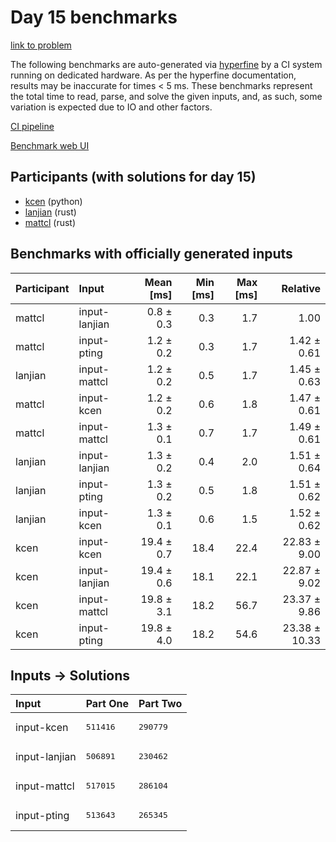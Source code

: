 # Day 15 benchmarks

[link to problem](https://adventofcode.com/2023/day/15)

The following benchmarks are auto-generated via
[hyperfine](https://github.com/sharkdp/hyperfine) by a CI system running on
dedicated hardware. As per the hyperfine documentation, results may be
inaccurate for times < 5 ms. These benchmarks represent the total time to read,
parse, and solve the given inputs, and, as such, some variation is expected due
to IO and other factors.

[CI pipeline](http://ci.papercode.net:8080/teams/main/pipelines/aoc2023)

[Benchmark web UI](https://aoc.ancalagon.black)


## Participants (with solutions for day 15)

- [kcen](https://github.com/kcen/aoc2023) (python)
- [lanjian](https://github.com/lanjian/aoc-2023) (rust)
- [mattcl](https://github.com/mattcl/aoc2023) (rust)


## Benchmarks with officially generated inputs

| Participant | Input | Mean [ms] | Min [ms] | Max [ms] | Relative |
|:---|:---|---:|---:|---:|---:|
| mattcl | input-lanjian | 0.8 ± 0.3 | 0.3 | 1.7 | 1.00 |
| mattcl | input-pting | 1.2 ± 0.2 | 0.3 | 1.7 | 1.42 ± 0.61 |
| lanjian | input-mattcl | 1.2 ± 0.2 | 0.5 | 1.7 | 1.45 ± 0.63 |
| mattcl | input-kcen | 1.2 ± 0.2 | 0.6 | 1.8 | 1.47 ± 0.61 |
| mattcl | input-mattcl | 1.3 ± 0.1 | 0.7 | 1.7 | 1.49 ± 0.61 |
| lanjian | input-lanjian | 1.3 ± 0.2 | 0.4 | 2.0 | 1.51 ± 0.64 |
| lanjian | input-pting | 1.3 ± 0.2 | 0.5 | 1.8 | 1.51 ± 0.62 |
| lanjian | input-kcen | 1.3 ± 0.1 | 0.6 | 1.5 | 1.52 ± 0.62 |
| kcen | input-kcen | 19.4 ± 0.7 | 18.4 | 22.4 | 22.83 ± 9.00 |
| kcen | input-lanjian | 19.4 ± 0.6 | 18.1 | 22.1 | 22.87 ± 9.02 |
| kcen | input-mattcl | 19.8 ± 3.1 | 18.2 | 56.7 | 23.37 ± 9.86 |
| kcen | input-pting | 19.8 ± 4.0 | 18.2 | 54.6 | 23.38 ± 10.33 |


## Inputs -> Solutions

| Input | Part One | Part Two |
|:---|:---|:---|
|input-kcen|<pre>511416</pre>|<pre>290779</pre>|
|input-lanjian|<pre>506891</pre>|<pre>230462</pre>|
|input-mattcl|<pre>517015</pre>|<pre>286104</pre>|
|input-pting|<pre>513643</pre>|<pre>265345</pre>|